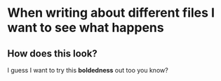 # When writing about different files I want to see what happens
## How does this look?

I guess I want to try this **boldedness** out too you know?
